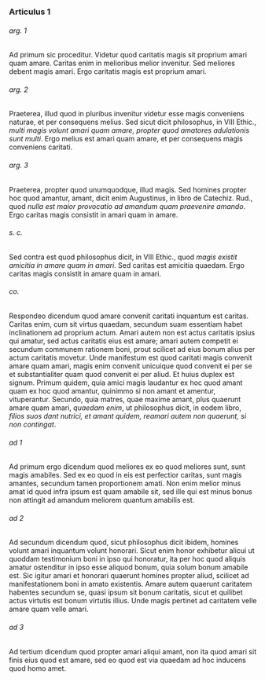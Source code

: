 ### Articulus 1

###### arg. 1
Ad primum sic proceditur. Videtur quod caritatis magis sit proprium amari quam amare. Caritas enim in melioribus melior invenitur. Sed meliores debent magis amari. Ergo caritatis magis est proprium amari.

###### arg. 2
Praeterea, illud quod in pluribus invenitur videtur esse magis conveniens naturae, et per consequens melius. Sed sicut dicit philosophus, in VIII Ethic., *multi magis volunt amari quam amare, propter quod amatores adulationis sunt multi*. Ergo melius est amari quam amare, et per consequens magis conveniens caritati.

###### arg. 3
Praeterea, propter quod unumquodque, illud magis. Sed homines propter hoc quod amantur, amant, dicit enim Augustinus, in libro de Catechiz. Rud., quod *nulla est maior provocatio ad amandum quam praevenire amando*. Ergo caritas magis consistit in amari quam in amare.

###### s. c.
Sed contra est quod philosophus dicit, in VIII Ethic., quod *magis existit amicitia in amare quam in amari*. Sed caritas est amicitia quaedam. Ergo caritas magis consistit in amare quam in amari.

###### co.
Respondeo dicendum quod amare convenit caritati inquantum est caritas. Caritas enim, cum sit virtus quaedam, secundum suam essentiam habet inclinationem ad proprium actum. Amari autem non est actus caritatis ipsius qui amatur, sed actus caritatis eius est amare; amari autem competit ei secundum communem rationem boni, prout scilicet ad eius bonum alius per actum caritatis movetur. Unde manifestum est quod caritati magis convenit amare quam amari, magis enim convenit unicuique quod convenit ei per se et substantialiter quam quod convenit ei per aliud. Et huius duplex est signum. Primum quidem, quia amici magis laudantur ex hoc quod amant quam ex hoc quod amantur, quinimmo si non amant et amentur, vituperantur. Secundo, quia matres, quae maxime amant, plus quaerunt amare quam amari, *quaedam enim*, ut philosophus dicit, in eodem libro, *filios suos dant nutrici, et amant quidem, reamari autem non quaerunt, si non contingat*.

###### ad 1
Ad primum ergo dicendum quod meliores ex eo quod meliores sunt, sunt magis amabiles. Sed ex eo quod in eis est perfectior caritas, sunt magis amantes, secundum tamen proportionem amati. Non enim melior minus amat id quod infra ipsum est quam amabile sit, sed ille qui est minus bonus non attingit ad amandum meliorem quantum amabilis est.

###### ad 2
Ad secundum dicendum quod, sicut philosophus dicit ibidem, homines volunt amari inquantum volunt honorari. Sicut enim honor exhibetur alicui ut quoddam testimonium boni in ipso qui honoratur, ita per hoc quod aliquis amatur ostenditur in ipso esse aliquod bonum, quia solum bonum amabile est. Sic igitur amari et honorari quaerunt homines propter aliud, scilicet ad manifestationem boni in amato existentis. Amare autem quaerunt caritatem habentes secundum se, quasi ipsum sit bonum caritatis, sicut et quilibet actus virtutis est bonum virtutis illius. Unde magis pertinet ad caritatem velle amare quam velle amari.

###### ad 3
Ad tertium dicendum quod propter amari aliqui amant, non ita quod amari sit finis eius quod est amare, sed eo quod est via quaedam ad hoc inducens quod homo amet.

